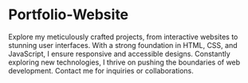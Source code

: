 # Portfolio-Website
Explore my meticulously crafted projects, from interactive websites to stunning user interfaces. With a strong foundation in HTML, CSS, and JavaScript, I ensure responsive and accessible designs. Constantly exploring new technologies, I thrive on pushing the boundaries of web development. Contact me for inquiries or collaborations.
